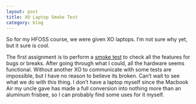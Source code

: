 ```yaml
---
layout: post
title: XO Laptop Smoke Test
category: blog
---
```

So for my HFOSS course, we were given XO laptops. I’m not sure why yet, but it sure is cool.

The first assignment is to perform a [smoke test](http://wiki.laptop.org/go/Smoke_test/10.1.x/1_hour_smoke_test) to check all the features for bugs or breaks. After going through what I could, all the hardware seems functional. Without another XO to communicate with some tests are impossible, but I have no reason to believe its broken. Can’t wait to see what we do with this thing. I don’t have a laptop myself since the Macbook Air my uncle gave has made a full conversion into nothing more than an aluminum frisbee, so I can probably find some uses for it myself.
